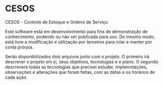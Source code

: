 # CESOS
CESOS - Controle de Estoque e Ordens de Serviço

Este software está em desenvolvimento para fins de demonstração de conhecimento, podendo ou não ser publicada para uso.
Do mesmo modo, está livre a modificação e utilização por terceiros para criar e manter por conta prórpia.

Serão disponibilizados dois arquivos junto com o projeto. O primeiro irá descrever o projeto em si, seus objetivos, tecnologias e o plano. O segundo descreverá todas as tecnologias que precisei estudar, implemntações, observações e alterações que foram feitas, com as datas e os horários de cada ação.
